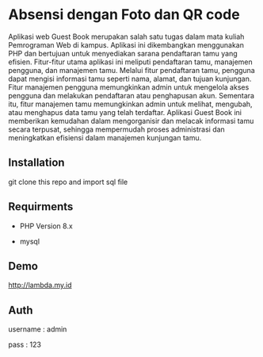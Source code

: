 
# Absensi dengan Foto dan QR code 

Aplikasi web Guest Book merupakan salah satu tugas dalam mata kuliah Pemrograman Web di kampus. Aplikasi ini dikembangkan menggunakan PHP dan bertujuan untuk menyediakan sarana pendaftaran tamu yang efisien. Fitur-fitur utama aplikasi ini meliputi pendaftaran tamu, manajemen pengguna, dan manajemen tamu. Melalui fitur pendaftaran tamu, pengguna dapat mengisi informasi tamu seperti nama, alamat, dan tujuan kunjungan. Fitur manajemen pengguna memungkinkan admin untuk mengelola akses pengguna dan melakukan pendaftaran atau penghapusan akun. Sementara itu, fitur manajemen tamu memungkinkan admin untuk melihat, mengubah, atau menghapus data tamu yang telah terdaftar. Aplikasi Guest Book ini memberikan kemudahan dalam mengorganisir dan melacak informasi tamu secara terpusat, sehingga mempermudah proses administrasi dan meningkatkan efisiensi dalam manajemen kunjungan tamu.


## Installation

git clone this repo and import sql file






## Requirments

- PHP Version 8.x

- mysql


## Demo

http://lambda.my.id


## Auth 

username   : admin
 
pass    : 123
